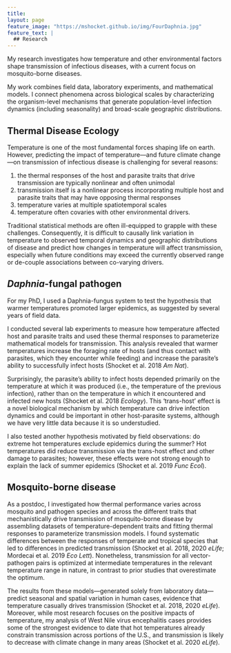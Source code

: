 ```yaml
---
title:
layout: page
feature_image: "https://mshocket.github.io/img/FourDaphnia.jpg"
feature_text: |
  ## Research
---
```


My research investigates how temperature and other environmental factors shape transmission of infectious diseases, with a current focus on mosquito-borne diseases. 

My work combines field data, laboratory experiments, and mathematical models. I connect phenomena across biological scales by characterizing the organism-level mechanisms that generate population-level infection dynamics (including seasonality) and broad-scale geographic distributions.

## Thermal Disease Ecology
Temperature is one of the most fundamental forces shaping life on earth. However, predicting the impact of temperature—and future climate change—on transmission of infectious disease is challenging for several reasons:
1. the thermal responses of the host and parasite traits that drive transmission are typically nonlinear and often unimodal
2. transmission itself is a nonlinear process incorporating multiple host and parasite traits that may have opposing thermal responses
3. temperature varies at multiple spatiotemporal scales
4. temperature often covaries with other environmental drivers. 

Traditional statistical methods are often ill-equipped to grapple with these challenges. Consequently, it is difficult to causally link variation in temperature to observed temporal dynamics and geographic distributions of disease and predict how changes in temperature will affect transmission, especially when future conditions may exceed the currently observed range or de-couple associations between co-varying drivers.

## _Daphnia_-fungal pathogen
For my PhD, I used a Daphnia-fungus system to test the hypothesis that warmer temperatures promoted larger epidemics, as suggested by several years of field data.

 I conducted several lab experiments to measure how temperature affected host and parasite traits and used these thermal responses to parameterize mathematical models for transmission. This analysis revealed that warmer temperatures increase the foraging rate of hosts (and thus contact with parasites, which they encounter while feeding) and increase the parasite’s ability to successfully infect hosts (Shocket et al. 2018 _Am Nat_). 
 
Surprisingly, the parasite’s ability to infect hosts depended primarily on the temperature at which it was produced (i.e., the temperature of the previous infection), rather than on the temperature in which it encountered and infected new hosts (Shocket et al. 2018 _Ecology_). This ‘trans-host’ effect is a novel biological mechanism by which temperature can drive infection dynamics and could be important in other host-parasite systems, although we have very little data because it is so understudied. 

I also tested another hypothesis motivated by field observations: do extreme hot temperatures exclude epidemics during the summer? Hot temperatures did reduce transmission via the trans-host effect and other damage to parasites; however, these effects were not strong enough to explain the lack of summer epidemics (Shocket et al. 2019 _Func Ecol_).

## Mosquito-borne disease
As a postdoc, I investigated how thermal performance varies across mosquito and pathogen species and across the different traits that mechanistically drive transmission of mosquito-borne disease by assembling datasets of temperature-dependent traits and fitting thermal responses to parameterize transmission models. I found systematic differences between the responses of temperate and tropical species that led to differences in predicted transmission (Shocket et al. 2018, 2020 _eLife_; Mordecai et al. 2019 _Eco Lett_). Nonetheless, transmission for all vector-pathogen pairs is optimized at intermediate temperatures in the relevant temperature range in nature, in contrast to prior studies that overestimate the optimum. 

The results from these models—generated solely from  laboratory data—predict seasonal and spatial variation in human cases, evidence that temperature casually drives transmission (Shocket et al. 2018, 2020 _eLife_). Moreover, while most research focuses on the positive impacts of temperature, my analysis of West Nile virus encephalitis cases provides some of the strongest evidence to date that hot temperatures already constrain transmission across portions of the U.S., and transmission is likely to decrease with climate change in many areas (Shocket et al. 2020 _eLife_).

 